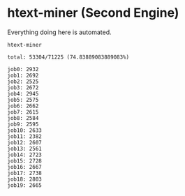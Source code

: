 # htext-miner (Second Engine)

Everything doing here is automated.

```
htext-miner

total: 53304/71225 (74.83889083889083%)

job0: 2932
job1: 2692
job2: 2525
job3: 2672
job4: 2945
job5: 2575
job6: 2662
job7: 2615
job8: 2584
job9: 2595
job10: 2633
job11: 2382
job12: 2607
job13: 2561
job14: 2723
job15: 2728
job16: 2667
job17: 2738
job18: 2803
job19: 2665
```